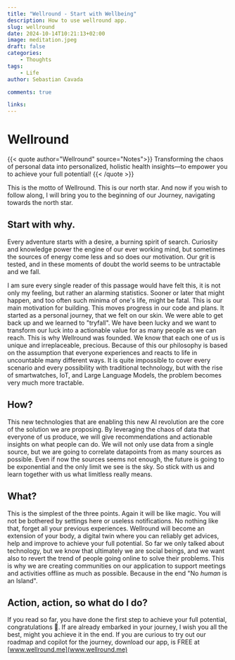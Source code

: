 ```yaml
---
title: "Wellround - Start with Wellbeing"
description: How to use wellround app.
slug: wellround
date: 2024-10-14T10:21:13+02:00
image: meditation.jpeg
draft: false
categories:
    - Thoughts
tags:
    - Life
author: Sebastian Cavada

comments: true

links:
---
```


# Wellround

{{< quote author="Wellround" source="Notes">}}
Transforming the chaos of personal data into personalized, holistic health insights—to empower you to achieve your full potential!
{{< /quote >}}

This is the motto of Wellround. This is our north star. And now if you wish to follow along, I will bring you to the beginning of our Journey, navigating towards the north star.

## Start with why.

Every adventure starts with a desire, a burning spirit of search. Curiosity and knowledge power the engine of our ever working mind, but sometimes the sources of energy come less and so does our motivation. Our grit is tested, and in these moments of doubt the world seems to be untractable and we fall. 

I am sure every single reader of this passage would have felt this, it is not only my feeling, but rather an alarming statistics. Sooner or later that might happen, and too often such minima of one's life, might be fatal. This is our main motivation for building. This moves progress in our code and plans. It started as a personal journey, that we felt on our skin. We were able to get back up and we learned to "tryfall". We have been lucky and we want to transform our luck into a actionable value for as many people as we can reach. This is why Wellround was founded.
We know that each one of us is unique and irreplaceable, precious. Because of this our philosophy is based on the assumption that everyone experiences and reacts to life in uncountable many different ways. It is quite impossible to cover every scenario and every possibility with traditional technology, but with the rise of smartwatches, IoT, and Large Language Models, the problem becomes very much more tractable.

## How?

This new technologies that are enabling this new AI revolution are the core of the solution we are proposing. By leveraging the chaos of data that everyone of us produce, we will give recommendations and actionable insights on what people can do. We will not only use data from a single source, but we are going to correlate datapoints from as many sources as possible. Even if now the sources seems not enough, the future is going to be exponential and the only limit we see is the sky. So stick with us and learn together with us what limitless really means.

## What?

This is the simplest of the three points. Again it will be like magic. You will not be bothered by settings here or useless notifications. No nothing like that, forget all your previous experiences. Wellround will become an extension of your body, a digital twin where you can reliably get advices, help and improve to achieve your full potential. So far we only talked about technology, but we know that ultimately we are social beings, and we want also to revert the trend of people going online to solve their problems. This is why we are creating communities on our application to support meetings and activities offline as much as possible. Because in the end "No *human* is an Island".

## Action, action, so what do I do?
If you read so far, you have done the first step to achieve your full potential, congratulations 🎉. If are already embarked in your journey, I wish you all the best, 
might you achieve it in the end. If you are curious to try out our roadmap and copilot for the journey, download our app, is FREE at [www.wellround.me](www.wellround.me)